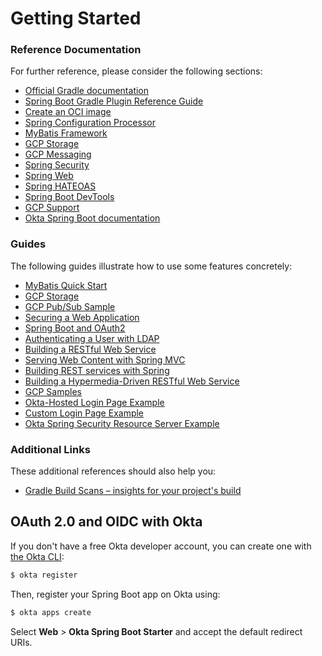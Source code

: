 # Getting Started

### Reference Documentation
For further reference, please consider the following sections:

* [Official Gradle documentation](https://docs.gradle.org)
* [Spring Boot Gradle Plugin Reference Guide](https://docs.spring.io/spring-boot/docs/2.4.1/gradle-plugin/reference/html/)
* [Create an OCI image](https://docs.spring.io/spring-boot/docs/2.4.1/gradle-plugin/reference/html/#build-image)
* [Spring Configuration Processor](https://docs.spring.io/spring-boot/docs/2.4.1/reference/htmlsingle/#configuration-metadata-annotation-processor)
* [MyBatis Framework](https://mybatis.org/spring-boot-starter/mybatis-spring-boot-autoconfigure/)
* [GCP Storage](https://cloud.spring.io/spring-cloud-gcp/reference/html/#spring-resources)
* [GCP Messaging](https://cloud.spring.io/spring-cloud-gcp/reference/html/#spring-integration)
* [Spring Security](https://docs.spring.io/spring-boot/docs/2.4.1/reference/htmlsingle/#boot-features-security)
* [Spring Web](https://docs.spring.io/spring-boot/docs/2.4.1/reference/htmlsingle/#boot-features-developing-web-applications)
* [Spring HATEOAS](https://docs.spring.io/spring-boot/docs/2.4.1/reference/htmlsingle/#boot-features-spring-hateoas)
* [Spring Boot DevTools](https://docs.spring.io/spring-boot/docs/2.4.1/reference/htmlsingle/#using-boot-devtools)
* [GCP Support](https://cloud.spring.io/spring-cloud-gcp/reference/html/)
* [Okta Spring Boot documentation](https://github.com/okta/okta-spring-boot#readme)

### Guides
The following guides illustrate how to use some features concretely:

* [MyBatis Quick Start](https://github.com/mybatis/spring-boot-starter/wiki/Quick-Start)
* [GCP Storage](https://github.com/GoogleCloudPlatform/spring-cloud-gcp/tree/master/spring-cloud-gcp-samples/spring-cloud-gcp-storage-resource-sample)
* [GCP Pub/Sub Sample](https://github.com/GoogleCloudPlatform/spring-cloud-gcp/tree/master/spring-cloud-gcp-samples/spring-cloud-gcp-pubsub-sample)
* [Securing a Web Application](https://spring.io/guides/gs/securing-web/)
* [Spring Boot and OAuth2](https://spring.io/guides/tutorials/spring-boot-oauth2/)
* [Authenticating a User with LDAP](https://spring.io/guides/gs/authenticating-ldap/)
* [Building a RESTful Web Service](https://spring.io/guides/gs/rest-service/)
* [Serving Web Content with Spring MVC](https://spring.io/guides/gs/serving-web-content/)
* [Building REST services with Spring](https://spring.io/guides/tutorials/bookmarks/)
* [Building a Hypermedia-Driven RESTful Web Service](https://spring.io/guides/gs/rest-hateoas/)
* [GCP Samples](https://github.com/GoogleCloudPlatform/spring-cloud-gcp/tree/master/spring-cloud-gcp-samples)
* [Okta-Hosted Login Page Example](https://github.com/okta/samples-java-spring/tree/master/okta-hosted-login)
* [Custom Login Page Example](https://github.com/okta/samples-java-spring/tree/master/custom-login)
* [Okta Spring Security Resource Server Example](https://github.com/okta/samples-java-spring/tree/master/resource-server)

### Additional Links
These additional references should also help you:

* [Gradle Build Scans – insights for your project's build](https://scans.gradle.com#gradle)

## OAuth 2.0 and OIDC with Okta

If you don't have a free Okta developer account, you can create one with [the Okta CLI](https://cli.okta.com):

```bash
$ okta register
```

Then, register your Spring Boot app on Okta using:

```bash
$ okta apps create
```

Select **Web** > **Okta Spring Boot Starter** and accept the default redirect URIs.

